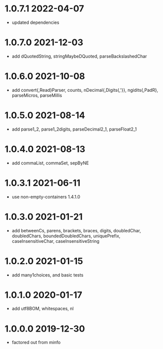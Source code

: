 1.0.7.1 2022-04-07
==================
- updated dependencies

1.0.7.0 2021-12-03
==================
- add dQuotedString, stringMaybeDQuoted, parseBackslashedChar

1.0.6.0 2021-10-08
==================

- add convert{,Read}Parser, counts, nDecimal{,Digits{,'}}, ngidits{,PadR},
  parseMicros, parseMillis

1.0.5.0 2021-08-14
==================
- add parse1_2, parse1_2digits, parseDecimal2_1, parseFloat2_1

1.0.4.0 2021-08-13
==================
- add commaList, commaSet, sepByNE

1.0.3.1 2021-06-11
==================
- use non-empty-containers 1.4.1.0

1.0.3.0 2021-01-21
==================
- add betweenCs, parens, brackets, braces, digits, doubledChar, doubledChars,
      boundedDoubledChars, uniquePrefix, caseInsensitiveChar,
      caseInsensitiveString

1.0.2.0 2021-01-15
==================
- add many1choices, and basic tests

1.0.1.0 2020-01-17
==================
- add utf8BOM, whitespaces, nl

1.0.0.0 2019-12-30
==================
- factored out from minfo
